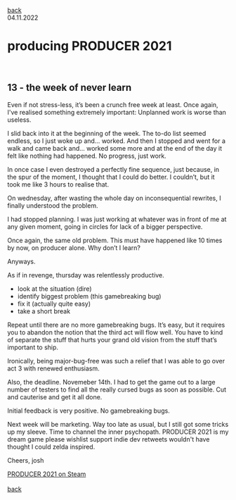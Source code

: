 [back](thinking)<br>
04.11.2022
<h1>producing PRODUCER 2021</h1><br>
<h2>13 - the week of never learn</h2>

Even if not stress-less, it’s been a crunch free week at least. Once again, I've realised something extremely important:
Unplanned work is worse than useless.

I slid back into it at the beginning of the week. The to-do list seemed endless, so I just woke up and… worked. And then I stopped and went for a walk and came back and… worked some more and at the end of the day it felt like nothing had happened. No progress, just work. 

In once case I even destroyed a perfectly fine sequence, just because, in the spur of the moment, I thought that I could do better. I couldn’t, but it took me like 3 hours to realise that.

On wednesday, after wasting the whole day on inconsequential rewrites, I finally understood the problem.

I had stopped planning. I was just working at whatever was in front of me at any given moment, going in circles for lack of a bigger perspective.

Once again, the same old problem. This must have happened like 10 times by now, on producer alone. Why don’t I learn?

Anyways.

As if in revenge, thursday was relentlessly productive. 
- look at the situation (dire)
- identify biggest problem (this gamebreaking bug)
- fix it (actually quite easy)
- take a short break

Repeat until there are no more gamebreaking bugs. It’s easy, but it requires you to abandon the notion that the third act will flow well. You have to kind of separate the stuff that hurts your grand old vision from the stuff that’s important to ship.

Ironically, being major-bug-free was such a relief that I was able to go over act 3 with renewed enthusiasm.

Also, the deadline. Novemeber 14th. I had to get the game out to a large number of testers to find all the really cursed bugs as soon as possible. Cut and cauterise and get it all done.

Initial feedback is very positive. No gamebreaking bugs.

Next week will be marketing. Way too late as usual, but I still got some tricks up my sleeve. Time to channel the inner psychopath.
PRODUCER 2021 is my dream game please wishlist support indie dev retweets wouldn't have thought I could zelda inspired.

Cheers,
josh

<a href="https://store.steampowered.com/app/1667320/PRODUCER_2021/?beta=1" target="_blank">PRODUCER 2021 on Steam</a><br>
<br>
[back](thinking)
